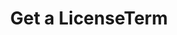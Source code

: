 ---
title: Get a LicenseTerm
excerpt: Retrieve a LicenseTerm
api:
  file: swagger.json
  operationId: get_api-v3-licenses-terms-licensetermid
hidden: false
---